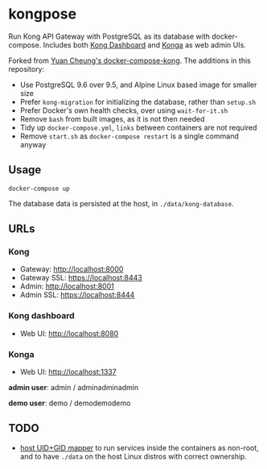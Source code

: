 # kongpose

Run Kong API Gateway with PostgreSQL as its database with docker-compose.
Includes both [Kong Dashboard](https://github.com/PGBI/kong-dashboard) and
[Konga](https://github.com/pantsel/konga) as web admin UIs.

Forked from [Yuan Cheung's docker-compose-kong](https://github.com/zhangyuan/docker-compose-kong). The additions in this repository:

- Use PostgreSQL 9.6 over 9.5, and Alpine Linux based image for smaller size
- Prefer `kong-migration` for initializing the database, rather than `setup.sh`
- Prefer Docker's own health checks, over using `wait-for-it.sh`
- Remove `bash` from built images, as it is not then needed
- Tidy up `docker-compose.yml`, `links` between containers are not required
- Remove `start.sh` as `docker-compose restart` is a single command anyway


## Usage

    docker-compose up

The database data is persisted at the host, in `./data/kong-database`.


## URLs

### Kong

- Gateway: [http://localhost:8000](http://localhost:8000)
- Gateway SSL: [https://localhost:8443](https://localhost:8443)
- Admin: [http://localhost:8001](http://localhost:8001)
- Admin SSL: [https://localhost:8444](https://localhost:8444)

### Kong dashboard

- Web UI: [http://localhost:8080](http://localhost:8080)

### Konga

- Web UI: [http://localhost:1337](http://localhost:1337)

**admin user**: admin / adminadminadmin

**demo user**: demo / demodemodemo


## TODO

- [host UID+GID mapper](https://github.com/asyrjasalo/rfdocker/tree/master/docker)
to run services inside the containers as non-root, and to have `./data`
on the host Linux distros with correct ownership.
